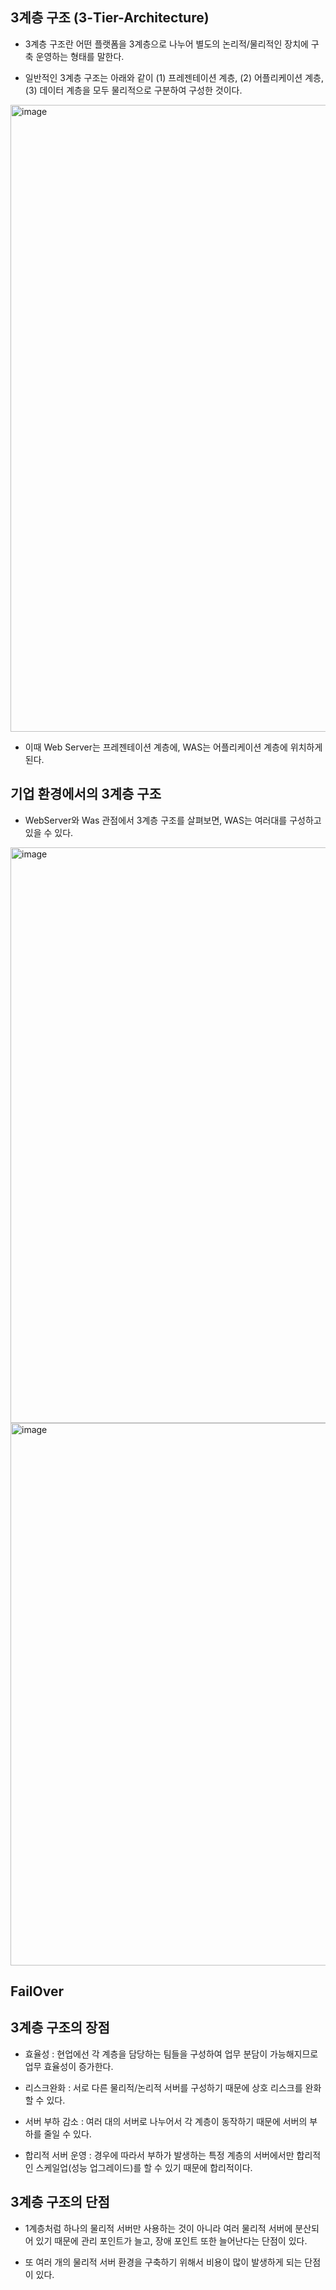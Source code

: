 ## 3계층 구조 (3-Tier-Architecture)

- 3계층 구조란 어떤 플랫폼을 3계층으로 나누어 별도의 논리적/물리적인 장치에 구축 운영하는 형태를 말한다. 

- 일반적인 3계층 구조는 아래와 같이 (1) 프레젠테이션 계층, (2) 어플리케이션 계층, (3) 데이터 계층을 모두 물리적으로 구분하여 구성한 것이다. 

<img width="1003" alt="image" src="https://user-images.githubusercontent.com/77392444/114677362-31476980-9d45-11eb-8ff9-e2258b2158a7.png">

- 이때 Web Server는 프레젠테이션 계층에, WAS는 어플리케이션 계층에 위치하게 된다. 

## 기업 환경에서의 3계층 구조

- WebServer와 Was 관점에서 3계층 구조를 살펴보면, WAS는 여러대를 구성하고 있을 수 있다. 

<img width="921" alt="image" src="https://user-images.githubusercontent.com/77392444/114680793-7f11a100-9d48-11eb-902c-46e513b0a13a.png">



<img width="868" alt="image" src="https://user-images.githubusercontent.com/77392444/114680913-9d779c80-9d48-11eb-9c3f-47efe27459a5.png">

## FailOver



## 3계층 구조의 장점

- 효율성 : 현업에선 각 계층을 담당하는 팀들을 구성하여 업무 분담이 가능해지므로 업무 효율성이 증가한다. 

- 리스크완화 : 서로 다른 물리적/논리적 서버를 구성하기 때문에 상호 리스크를 완화할 수 있다. 

- 서버 부하 감소 : 여러 대의 서버로 나누어서 각 계층이 동작하기 때문에 서버의 부하를 줄일 수 있다. 

- 합리적 서버 운영 : 경우에 따라서 부하가 발생하는 특정 계층의 서버에서만 합리적인 스케일업(성능 업그레이드)를 할 수 있기 때문에 합리적이다.


## 3계층 구조의 단점

- 1계층처럼 하나의 물리적 서버만 사용하는 것이 아니라 여러 물리적 서버에 분산되어 있기 때문에 관리 포인트가 늘고, 장애 포인트 또한 늘어난다는 단점이 있다. 

- 또 여러 개의 물리적 서버 환경을 구축하기 위해서 비용이 많이 발생하게 되는 단점이 있다. 
